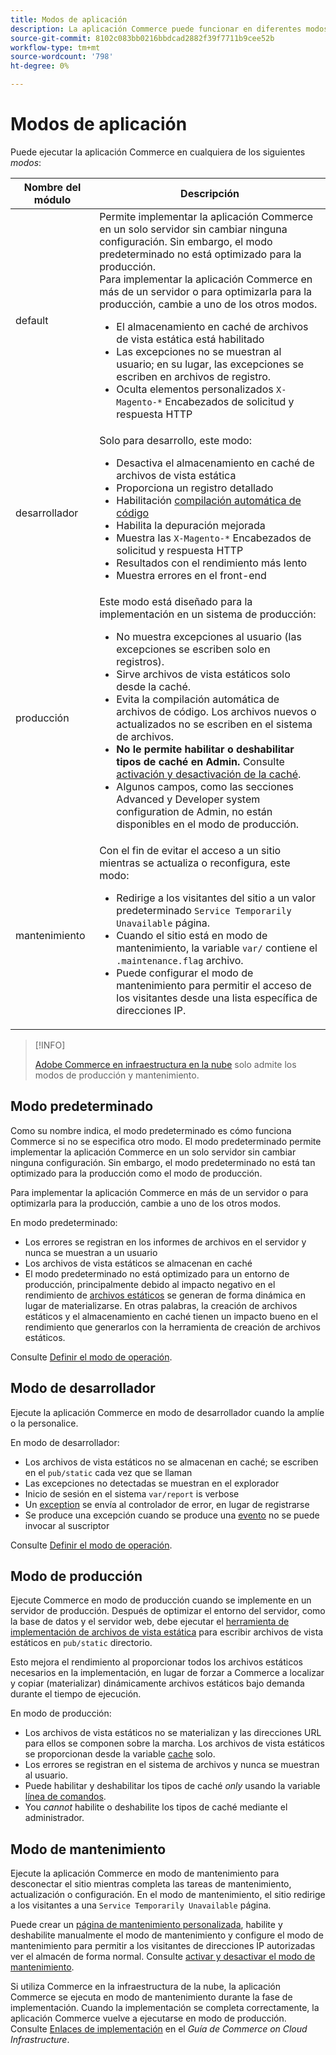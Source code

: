 ```yaml
---
title: Modos de aplicación
description: La aplicación Commerce puede funcionar en diferentes modos según sus necesidades. Vea una lista detallada de los modos de aplicación disponibles.
source-git-commit: 8102c083bb0216bbdcad2882f39f7711b9cee52b
workflow-type: tm+mt
source-wordcount: '798'
ht-degree: 0%

---
```



# Modos de aplicación

Puede ejecutar la aplicación Commerce en cualquiera de los siguientes _modos_:

| Nombre del módulo | Descripción |
| ----------- | ----------- |
| default | Permite implementar la aplicación Commerce en un solo servidor sin cambiar ninguna configuración. Sin embargo, el modo predeterminado no está optimizado para la producción.<br>Para implementar la aplicación Commerce en más de un servidor o para optimizarla para la producción, cambie a uno de los otros modos.<ul><li>El almacenamiento en caché de archivos de vista estática está habilitado</li><li>Las excepciones no se muestran al usuario; en su lugar, las excepciones se escriben en archivos de registro.</li><li>Oculta elementos personalizados `X-Magento-*` Encabezados de solicitud y respuesta HTTP</li></ul> |
| desarrollador | Solo para desarrollo, este modo:<ul><li>Desactiva el almacenamiento en caché de archivos de vista estática</li><li>Proporciona un registro detallado</li><li>Habilitación [compilación automática de código](../cli/code-compiler.md)</li><li>Habilita la depuración mejorada</li><li>Muestra las `X-Magento-*` Encabezados de solicitud y respuesta HTTP</li><li>Resultados con el rendimiento más lento</li><li>Muestra errores en el front-end</li></ul> |
| producción | Este modo está diseñado para la implementación en un sistema de producción:<ul><li>No muestra excepciones al usuario (las excepciones se escriben solo en registros).</li><li>Sirve archivos de vista estáticos solo desde la caché.</li><li>Evita la compilación automática de archivos de código. Los archivos nuevos o actualizados no se escriben en el sistema de archivos.</li><li>**No le permite habilitar o deshabilitar tipos de caché en Admin.** Consulte [activación y desactivación de la caché](../cli/manage-cache.md#enable-or-disable-cache-types).</li><li>Algunos campos, como las secciones Advanced y Developer system configuration de Admin, no están disponibles en el modo de producción.</li></ul> |
| mantenimiento | Con el fin de evitar el acceso a un sitio mientras se actualiza o reconfigura, este modo:<ul><li>Redirige a los visitantes del sitio a un valor predeterminado `Service Temporarily Unavailable` página.</li><li>Cuando el sitio está en modo de mantenimiento, la variable `var/` contiene el `.maintenance.flag` archivo.</li><li>Puede configurar el modo de mantenimiento para permitir el acceso de los visitantes desde una lista específica de direcciones IP.</li></ul> |

>[!INFO]
>
>[Adobe Commerce en infraestructura en la nube](https://experienceleague.adobe.com/docs/commerce-cloud-service/user-guide/overview.html) solo admite los modos de producción y mantenimiento.

## Modo predeterminado

Como su nombre indica, el modo predeterminado es cómo funciona Commerce si no se especifica otro modo. El modo predeterminado permite implementar la aplicación Commerce en un solo servidor sin cambiar ninguna configuración. Sin embargo, el modo predeterminado no está tan optimizado para la producción como el modo de producción.

Para implementar la aplicación Commerce en más de un servidor o para optimizarla para la producción, cambie a uno de los otros modos.

En modo predeterminado:

- Los errores se registran en los informes de archivos en el servidor y nunca se muestran a un usuario
- Los archivos de vista estáticos se almacenan en caché
- El modo predeterminado no está optimizado para un entorno de producción, principalmente debido al impacto negativo en el rendimiento de [archivos estáticos](https://glossary.magento.com/static-files) se generan de forma dinámica en lugar de materializarse. En otras palabras, la creación de archivos estáticos y el almacenamiento en caché tienen un impacto bueno en el rendimiento que generarlos con la herramienta de creación de archivos estáticos.

Consulte [Definir el modo de operación](../cli/set-mode.md).

## Modo de desarrollador

Ejecute la aplicación Commerce en modo de desarrollador cuando la amplíe o la personalice.

En modo de desarrollador:

- Los archivos de vista estáticos no se almacenan en caché; se escriben en el `pub/static` cada vez que se llaman
- Las excepciones no detectadas se muestran en el explorador
- Inicio de sesión en el sistema `var/report` is verbose
- Un [exception](https://glossary.magento.com/exception) se envía al controlador de error, en lugar de registrarse
- Se produce una excepción cuando se produce una [evento](https://glossary.magento.com/event) no se puede invocar al suscriptor

Consulte [Definir el modo de operación](../cli/set-mode.md).

## Modo de producción

Ejecute Commerce en modo de producción cuando se implemente en un servidor de producción. Después de optimizar el entorno del servidor, como la base de datos y el servidor web, debe ejecutar el [herramienta de implementación de archivos de vista estática](../cli/static-view-file-deployment.md) para escribir archivos de vista estáticos en `pub/static` directorio.

Esto mejora el rendimiento al proporcionar todos los archivos estáticos necesarios en la implementación, en lugar de forzar a Commerce a localizar y copiar (materializar) dinámicamente archivos estáticos bajo demanda durante el tiempo de ejecución.

En modo de producción:

- Los archivos de vista estáticos no se materializan y las direcciones URL para ellos se componen sobre la marcha. Los archivos de vista estáticos se proporcionan desde la variable [cache](https://glossary.magento.com/cache) solo.
- Los errores se registran en el sistema de archivos y nunca se muestran al usuario.
- Puede habilitar y deshabilitar los tipos de caché _only_ usando la variable [línea de comandos](../cli/manage-cache.md#config-cli-subcommands-cache-en).
- You _cannot_ habilite o deshabilite los tipos de caché mediante el administrador.

## Modo de mantenimiento

Ejecute la aplicación Commerce en modo de mantenimiento para desconectar el sitio mientras completa las tareas de mantenimiento, actualización o configuración. En el modo de mantenimiento, el sitio redirige a los visitantes a una `Service Temporarily Unavailable` página.

Puede crear un [página de mantenimiento personalizada](../../upgrade/troubleshooting/maintenance-mode-options.md), habilite y deshabilite manualmente el modo de mantenimiento y configure el modo de mantenimiento para permitir a los visitantes de direcciones IP autorizadas ver el almacén de forma normal. Consulte [activar y desactivar el modo de mantenimiento](../../installation/tutorials/maintenance-mode.md).

Si utiliza Commerce en la infraestructura de la nube, la aplicación Commerce se ejecuta en modo de mantenimiento durante la fase de implementación. Cuando la implementación se completa correctamente, la aplicación Commerce vuelve a ejecutarse en modo de producción. Consulte [Enlaces de implementación](https://experienceleague.adobe.com/docs/commerce-cloud-service/user-guide/develop/deploy/best-practices.html#phase-5%3A-deployment-hooks) en el _Guía de Commerce on Cloud Infrastructure_.
